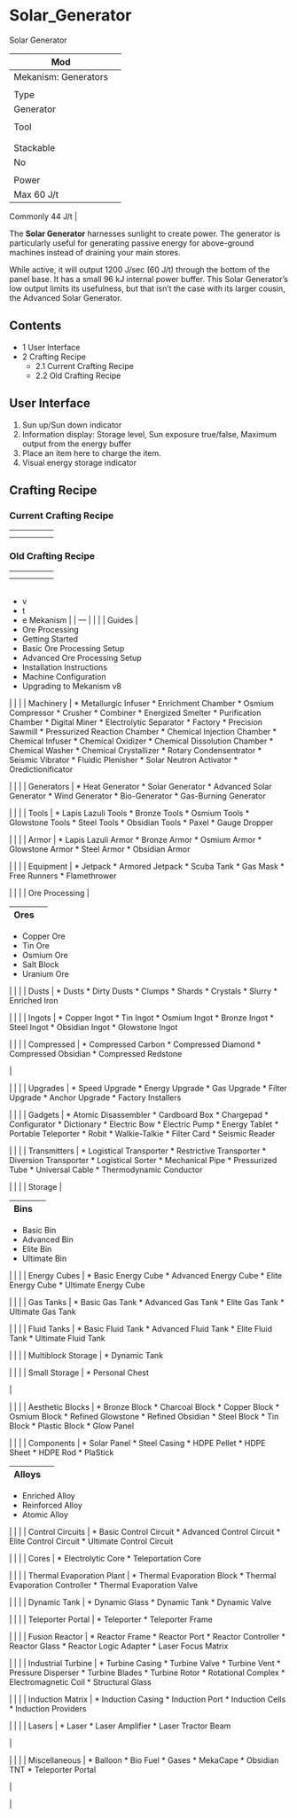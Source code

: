 # Solar_Generator

Solar Generator

| Mod |  |
| --- | --- |
| Mekanism: Generators |  |
|  |  |
| Type |  |
| Generator |  |
|  |  |
| Tool |  |
|  |  |
|  |  |
| Stackable |  |
| No |  |
|  |  |
| Power |  |
| Max 60 J/t |  |

Commonly 44 J/t |

The **Solar Generator** harnesses sunlight to create power. The generator is particularly useful for generating passive energy for above-ground machines instead of draining your main stores.

While active, it will output 1200 J/sec (60 J/t) through the bottom of the panel base. It has a small 96 kJ internal power buffer. This Solar Generator’s low output limits its usefulness, but that isn’t the case with its larger cousin, the Advanced Solar Generator.

## Contents

- 1 User Interface
- 2 Crafting Recipe
    - 2.1 Current Crafting Recipe
    - 2.2 Old Crafting Recipe

## User Interface

1. Sun up/Sun down indicator
2. Information display: Storage level, Sun exposure true/false, Maximum output from the energy buffer
3. Place an item here to charge the item.
4. Visual energy storage indicator

## Crafting Recipe

### Current Crafting Recipe

|  |  |  |  |  |
| --- | --- | --- | --- | --- |
|  |  |  |  |  |
|  |  |  |  |  |

### Old Crafting Recipe

|  |  |  |  |  |
| --- | --- | --- | --- | --- |
|  |  |  |  |  |
|  |  |  |  |  |

|  |  |  |  |  |  |  |  |  |  |  |  |  |  |  |  |  |  |  |  |  |  |  |  |  |  |  |  |  |  |  |  |  |  |  |  |  |  |  |  |  |  |  |  |  |  |  |  |  |  |  |  |  |  |  |  |  |  |  |  |  |  |  |  |  |  |  |  |  |  |  |  |  |  |  |  |  |  |  |  |  |  |  |  |  |  |  |  |  |  |  |  |  |  |  |  |  |  |  |  |  |
| --- | --- | --- | --- | --- | --- | --- | --- | --- | --- | --- | --- | --- | --- | --- | --- | --- | --- | --- | --- | --- | --- | --- | --- | --- | --- | --- | --- | --- | --- | --- | --- | --- | --- | --- | --- | --- | --- | --- | --- | --- | --- | --- | --- | --- | --- | --- | --- | --- | --- | --- | --- | --- | --- | --- | --- | --- | --- | --- | --- | --- | --- | --- | --- | --- | --- | --- | --- | --- | --- | --- | --- | --- | --- | --- | --- | --- | --- | --- | --- | --- | --- | --- | --- | --- | --- | --- | --- | --- | --- | --- | --- | --- | --- | --- | --- | --- | --- | --- | --- | --- |
- v
- t
- e Mekanism | | — | | | | Guides |
- Ore Processing
- Getting Started
- Basic Ore Processing Setup
- Advanced Ore Processing Setup
- Installation Instructions
- Machine Configuration
- Upgrading to Mekanism v8

| | | | Machinery | * Metallurgic Infuser * Enrichment Chamber * Osmium Compressor * Crusher * Combiner * Energized Smelter * Purification Chamber * Digital Miner * Electrolytic Separator * Factory * Precision Sawmill * Pressurized Reaction Chamber * Chemical Injection Chamber * Chemical Infuser * Chemical Oxidizer * Chemical Dissolution Chamber * Chemical Washer * Chemical Crystallizer * Rotary Condensentrator * Seismic Vibrator * Fluidic Plenisher * Solar Neutron Activator * Oredictionificator

| | | | Generators | * Heat Generator * Solar Generator * Advanced Solar Generator * Wind Generator * Bio-Generator * Gas-Burning Generator

| | | | Tools | * Lapis Lazuli Tools * Bronze Tools * Osmium Tools * Glowstone Tools * Steel Tools * Obsidian Tools * Paxel * Gauge Dropper

| | | | Armor | * Lapis Lazuli Armor * Bronze Armor * Osmium Armor * Glowstone Armor * Steel Armor * Obsidian Armor

| | | | Equipment | * Jetpack * Armored Jetpack * Scuba Tank * Gas Mask * Free Runners * Flamethrower

| | | | Ore Processing |

| Ores |  |
| --- | --- |
- Copper Ore
- Tin Ore
- Osmium Ore
- Salt Block
- Uranium Ore

| | | | Dusts | * Dusts * Dirty Dusts * Clumps * Shards * Crystals * Slurry * Enriched Iron

| | | | Ingots | * Copper Ingot * Tin Ingot * Osmium Ingot * Bronze Ingot * Steel Ingot * Obsidian Ingot * Glowstone Ingot

| | | | Compressed | * Compressed Carbon * Compressed Diamond * Compressed Obsidian * Compressed Redstone

|

| | | | Upgrades | * Speed Upgrade * Energy Upgrade * Gas Upgrade * Filter Upgrade * Anchor Upgrade * Factory Installers

| | | | Gadgets | * Atomic Disassembler * Cardboard Box * Chargepad * Configurator * Dictionary * Electric Bow * Electric Pump * Energy Tablet * Portable Teleporter * Robit * Walkie-Talkie * Filter Card * Seismic Reader

| | | | Transmitters | * Logistical Transporter * Restrictive Transporter * Diversion Transporter * Logistical Sorter * Mechanical Pipe * Pressurized Tube * Universal Cable * Thermodynamic Conductor

| | | | Storage |

| Bins |  |
| --- | --- |
- Basic Bin
- Advanced Bin
- Elite Bin
- Ultimate Bin

| | | | Energy Cubes | * Basic Energy Cube * Advanced Energy Cube * Elite Energy Cube * Ultimate Energy Cube

| | | | Gas Tanks | * Basic Gas Tank * Advanced Gas Tank * Elite Gas Tank * Ultimate Gas Tank

| | | | Fluid Tanks | * Basic Fluid Tank * Advanced Fluid Tank * Elite Fluid Tank * Ultimate Fluid Tank

| | | | Multiblock Storage | * Dynamic Tank

| | | | Small Storage | * Personal Chest

|

| | | | Aesthetic Blocks | * Bronze Block * Charcoal Block * Copper Block * Osmium Block * Refined Glowstone * Refined Obsidian * Steel Block * Tin Block * Plastic Block * Glow Panel

| | | | Components | * Solar Panel * Steel Casing * HDPE Pellet * HDPE Sheet * HDPE Rod * PlaStick

| Alloys |  |
| --- | --- |
- Enriched Alloy
- Reinforced Alloy
- Atomic Alloy

| | | | Control Circuits | * Basic Control Circuit * Advanced Control Circuit * Elite Control Circuit * Ultimate Control Circuit

| | | | Cores | * Electrolytic Core * Teleportation Core

| | | | Thermal Evaporation Plant | * Thermal Evaporation Block * Thermal Evaporation Controller * Thermal Evaporation Valve

| | | | Dynamic Tank | * Dynamic Glass * Dynamic Tank * Dynamic Valve

| | | | Teleporter Portal | * Teleporter * Teleporter Frame

| | | | Fusion Reactor | * Reactor Frame * Reactor Port * Reactor Controller * Reactor Glass * Reactor Logic Adapter * Laser Focus Matrix

| | | | Industrial Turbine | * Turbine Casing * Turbine Valve * Turbine Vent * Pressure Disperser * Turbine Blades * Turbine Rotor * Rotational Complex * Electromagnetic Coil * Structural Glass

| | | | Induction Matrix | * Induction Casing * Induction Port * Induction Cells * Induction Providers

| | | | Lasers | * Laser * Laser Amplifier * Laser Tractor Beam

|

| | | | Miscellaneous | * Balloon * Bio Fuel * Gases * MekaCape * Obsidian TNT * Teleporter Portal

|

|